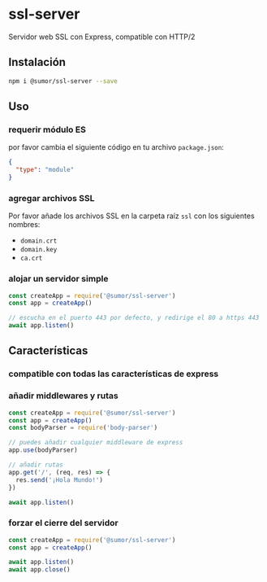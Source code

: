 # ssl-server

Servidor web SSL con Express, compatible con HTTP/2

## Instalación

```bash
npm i @sumor/ssl-server --save
```

## Uso

### requerir módulo ES

por favor cambia el siguiente código en tu archivo `package.json`:

```json
{
  "type": "module"
}
```

### agregar archivos SSL

Por favor añade los archivos SSL en la carpeta raíz `ssl` con los siguientes nombres:

- `domain.crt`
- `domain.key`
- `ca.crt`

### alojar un servidor simple

```javascript
const createApp = require('@sumor/ssl-server')
const app = createApp()

// escucha en el puerto 443 por defecto, y redirige el 80 a https 443
await app.listen()
```

## Características

### compatible con todas las características de express

### añadir middlewares y rutas

```javascript
const createApp = require('@sumor/ssl-server')
const app = createApp()
const bodyParser = require('body-parser')

// puedes añadir cualquier middleware de express
app.use(bodyParser)

// añadir rutas
app.get('/', (req, res) => {
  res.send('¡Hola Mundo!')
})

await app.listen()
```

### forzar el cierre del servidor

```javascript
const createApp = require('@sumor/ssl-server')
const app = createApp()

await app.listen()
await app.close()
```
